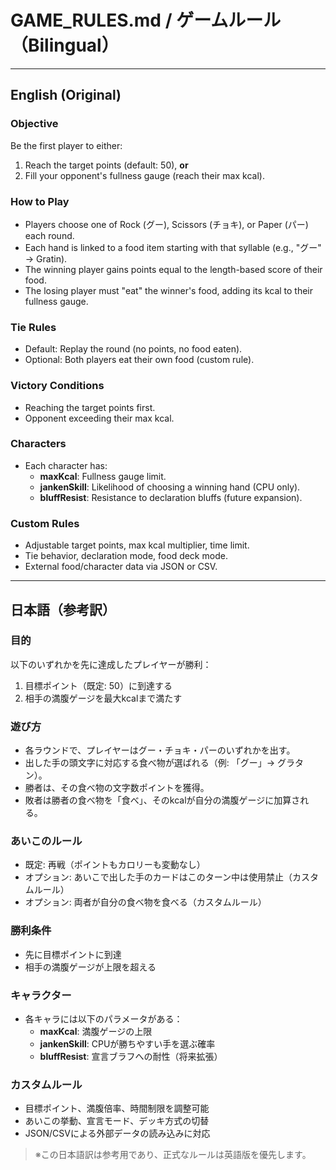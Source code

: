 # GAME_RULES.md / ゲームルール（Bilingual）

---

## English (Original)

### Objective
Be the first player to either:
1. Reach the target points (default: 50), **or**
2. Fill your opponent's fullness gauge (reach their max kcal).

### How to Play
- Players choose one of Rock (グー), Scissors (チョキ), or Paper (パー) each round.
- Each hand is linked to a food item starting with that syllable (e.g., "グー" → Gratin).
- The winning player gains points equal to the length-based score of their food.
- The losing player must "eat" the winner's food, adding its kcal to their fullness gauge.

### Tie Rules
- Default: Replay the round (no points, no food eaten).
- Optional: Both players eat their own food (custom rule).

### Victory Conditions
- Reaching the target points first.
- Opponent exceeding their max kcal.

### Characters
- Each character has:
  - **maxKcal**: Fullness gauge limit.
  - **jankenSkill**: Likelihood of choosing a winning hand (CPU only).
  - **bluffResist**: Resistance to declaration bluffs (future expansion).

### Custom Rules
- Adjustable target points, max kcal multiplier, time limit.
- Tie behavior, declaration mode, food deck mode.
- External food/character data via JSON or CSV.

---

## 日本語（参考訳）

### 目的
以下のいずれかを先に達成したプレイヤーが勝利：
1. 目標ポイント（既定: 50）に到達する
2. 相手の満腹ゲージを最大kcalまで満たす

### 遊び方
- 各ラウンドで、プレイヤーはグー・チョキ・パーのいずれかを出す。
- 出した手の頭文字に対応する食べ物が選ばれる（例: 「グー」→ グラタン）。
- 勝者は、その食べ物の文字数ポイントを獲得。
- 敗者は勝者の食べ物を「食べ」、そのkcalが自分の満腹ゲージに加算される。

### あいこのルール
- 既定: 再戦（ポイントもカロリーも変動なし）
- オプション: あいこで出した手のカードはこのターン中は使用禁止（カスタムルール）
- オプション: 両者が自分の食べ物を食べる（カスタムルール）

### 勝利条件
- 先に目標ポイントに到達
- 相手の満腹ゲージが上限を超える

### キャラクター
- 各キャラには以下のパラメータがある：
  - **maxKcal**: 満腹ゲージの上限
  - **jankenSkill**: CPUが勝ちやすい手を選ぶ確率
  - **bluffResist**: 宣言ブラフへの耐性（将来拡張）

### カスタムルール
- 目標ポイント、満腹倍率、時間制限を調整可能
- あいこの挙動、宣言モード、デッキ方式の切替
- JSON/CSVによる外部データの読み込みに対応

> ※この日本語訳は参考用であり、正式なルールは英語版を優先します。

